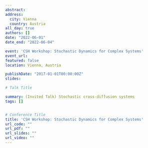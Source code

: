 ```yaml
---
abstract:
address:
  city: Vienna
  country: Austria
all_day: true
authors: []
date: "2022-06-01"
date_end: "2022-06-04"

event: 'CSH Workshop: Stochastic Dynamics for Complex Systems'
event_url:
featured: false
location: Vienna, Austria

publishDate: "2017-01-01T00:00:00Z"
slides: 

# Talk Title

summary: (Invited Talk) Stochastic cross-diffusion systems
tags: []


# Conference Title
title: 'CSH Workshop: Stochastic Dynamics for Complex Systems'
url_code: ""
url_pdf: ""
url_slides: ""
url_video: ""
---
```

